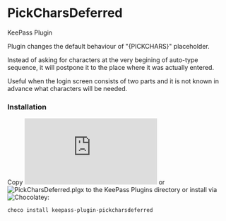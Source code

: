 # PickCharsDeferred
KeePass Plugin

Plugin changes the default behaviour of "{PICKCHARS}" placeholder.

Instead of asking for characters at the very begining of auto-type sequence, it will postpone it to the place where it was actually entered.

Useful when the login screen consists of two parts and it is not known in advance what characters will be needed.

### Installation

Copy ![PickCharsDeferred.dll](https://github.com/xatupal/PickCharsDeferred/releases/latest/download/PickCharsDeferred.dll) or ![PickCharsDeferred.plgx](https://github.com/xatupal/PickCharsDeferred/releases/latest/download/PickCharsDeferred.plgx) to the KeePass Plugins directory or install via ![Chocolatey](https://chocolatey.org):

```
choco install keepass-plugin-pickcharsdeferred
```

